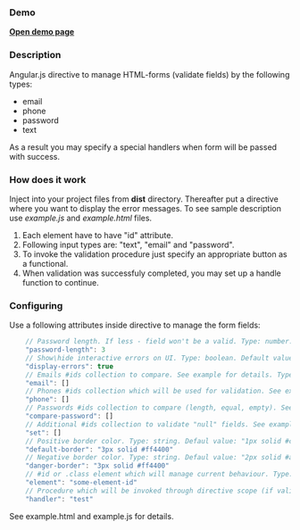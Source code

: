 ### Demo

<a href="http://asduser.github.io/examples/form-validator/index.html"><b>Open demo page</b></a>

### Description

Angular.js directive to manage HTML-forms (validate fields) by the following types:
<ul>
<li> email </li>
<li> phone </li>
<li> password </li>
<li> text </li>
</ul>

As a result you may specify a special handlers when form will be passed with success.

### How does it work

Inject into your project files from <b>dist</b> directory.
Thereafter put a <b><form-validator></form-validator></b> directive where you want to display the error messages.
To see sample description use <i>example.js</i> and <i>example.html</i> files.

<ol>
<li> Each element have to have "id" attribute. </li>
<li> Following input types are: "text", "email" and "password". </li>
<li> To invoke the validation procedure just specify an appropriate button as a functional. </li>
<li> When validation was successfuly completed, you may set up a handle function to continue. </li>
</ol>

### Configuring

Use a following attributes inside <b><form-validator></b> directive to manage the form fields:

```javascript
    // Password length. If less - field won't be a valid. Type: number. Default value: 6.
    "password-length": 3
    // Show\hide interactive errors on UI. Type: boolean. Default value: false.
    "display-errors": true
    // Emails #ids collection to compare. See example for details. Type: array of strings.
    "email": []
    // Phones #ids collection which will be used for validation. See example for details. Type: array of strings.
    "phone": []
    // Passwords #ids collection to compare (length, equal, empty). See example for details. Type: array of strings.
    "compare-password": []
    // Additional #ids collection to validate "null" fields. See example for details. Type: array of strings.
    "set": []
    // Positive border color. Type: string. Defaul value: "1px solid #ccc".
    "default-border": "3px solid #ff4400"
    // Negative border color. Type: string. Defaul value: "2px solid #aa0000".
    "danger-border": "3px solid #ff4400"
    // #id or .class element which will manage current behaviour. Type: string.
    "element": "some-element-id"
    // Procedure which will be invoked through directive scope (if validation result is successful). Type: function.
    "handler": "test" 
```

See example.html and example.js for details.
